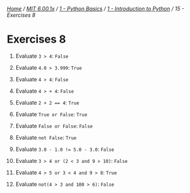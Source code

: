 _[Home](../../../../) / [MIT 6.00.1x](../../../) / [1 - Python Basics](../../) / [1 - Introduction to Python](../) / 15 - Exercises 8_
# Exercises 8

1. Evaluate `3 > 4`:
	`False`

2. Evaluate `4.0 > 3.999`:
	`True`

3. Evaluate `4 > 4`:
	`False`

4. Evaluate `4 > + 4`:
	`False`

5. Evaluate `2 + 2 == 4`:
	`True`

6. Evaluate `True or False`:
	`True`

6. Evaluate `False or False`:
	`False`

6. Evaluate `not False`:
	`True`

6. Evaluate `3.0 - 1.0 != 5.0 - 3.0`:
	`False`

7. Evaluate `3 > 4 or (2 < 3 and 9 > 10)`:
	`False`

7. Evaluate `4 > 5 or 3 < 4 and 9 > 8`:
	`True`

9. Evaluate `not(4 > 3 and 100 > 6)`:
	`False`